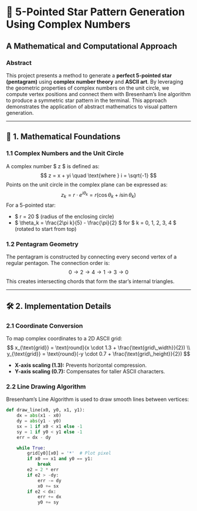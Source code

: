 # 🌟 5-Pointed Star Pattern Generation Using Complex Numbers 
## A Mathematical and Computational Approach 

### Abstract 
This project presents a method to generate a **perfect 5-pointed star (pentagram)** using **complex number theory** and **ASCII art**. By leveraging the geometric properties of complex numbers on the unit circle, we compute vertex positions and connect them with Bresenham’s line algorithm to produce a symmetric star pattern in the terminal. This approach demonstrates the application of abstract mathematics to visual pattern generation.

---

## 🧮 1. Mathematical Foundations 

### 1.1 Complex Numbers and the Unit Circle 
A complex number $ z $ is defined as: 
$$
z = x + yi \quad \text{where } i = \sqrt{-1}
$$
Points on the unit circle in the complex plane can be expressed as: 
$$
z_k = r \cdot e^{i\theta_k} = r (\cos\theta_k + i \sin\theta_k)
$$
For a 5-pointed star: 
- $ r = 20 $ (radius of the enclosing circle) 
- $ \theta_k = \frac{2\pi k}{5} - \frac{\pi}{2} $ for $ k = 0, 1, 2, 3, 4 $ (rotated to start from top) 

### 1.2 Pentagram Geometry 
The pentagram is constructed by connecting every second vertex of a regular pentagon. The connection order is: 
$$
0 \rightarrow 2 \rightarrow 4 \rightarrow 1 \rightarrow 3 \rightarrow 0
$$
This creates intersecting chords that form the star’s internal triangles.

---

## 🛠️ 2. Implementation Details 

### 2.1 Coordinate Conversion 
To map complex coordinates to a 2D ASCII grid: 
$$
x_{\text{grid}} = \text{round}(x \cdot 1.3 + \frac{\text{grid\_width}}{2}) \\
y_{\text{grid}} = \text{round}(-y \cdot 0.7 + \frac{\text{grid\_height}}{2})
$$
- **X-axis scaling (1.3):** Prevents horizontal compression. 
- **Y-axis scaling (0.7):** Compensates for taller ASCII characters. 

### 2.2 Line Drawing Algorithm 
Bresenham’s Line Algorithm is used to draw smooth lines between vertices: 
```python
def draw_line(x0, y0, x1, y1):
    dx = abs(x1 - x0)
    dy = abs(y1 - y0)
    sx = 1 if x0 < x1 else -1
    sy = 1 if y0 < y1 else -1
    err = dx - dy

    while True:
        grid[y0][x0] = '*'  # Plot pixel
        if x0 == x1 and y0 == y1:
            break
        e2 = 2 * err
        if e2 > -dy:
            err -= dy
            x0 += sx
        if e2 < dx:
            err += dx
            y0 += sy
